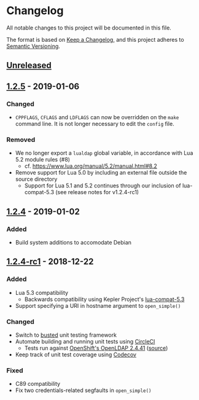 # Changelog
All notable changes to this project will be documented in this file.

The format is based on [Keep a Changelog](https://keepachangelog.com/en/1.0.0/),
and this project adheres to [Semantic Versioning](https://semver.org/spec/v2.0.0.html).

## [Unreleased]

## [1.2.5] - 2019-01-06
### Changed
* `CPPFLAGS`, `CFLAGS` and `LDFLAGS` can now be overridden on the `make` command line.  It is not longer necessary to edit the `config` file.

### Removed
* We no longer export a `lualdap` global variable, in accordance with Lua 5.2 module rules (#8)
  - cf. https://www.lua.org/manual/5.2/manual.html#8.2
* Remove support for Lua 5.0 by including an external file outside the source directory
  - Support for Lua 5.1 and 5.2 continues through our inclusion of lua-compat-5.3 (see release notes for v1.2.4-rc1)

## [1.2.4] - 2019-01-02
### Added
* Build system additions to accomodate Debian

## [1.2.4-rc1] - 2018-12-22
### Added
* Lua 5.3 compatibility
  - Backwards compatibility using Kepler Project's [lua-compat-5.3](https://github.com/keplerproject/lua-compat-5.3/)
* Support specifying a URI in hostname argument to `open_simple()`

### Changed
* Switch to [busted](http://olivinelabs.com/busted/) unit testing framework
* Automate building and running unit tests using [CircleCI](http://circleci.com/)
  - Tests run against [OpenShift's OpenLDAP 2.4.41](https://hub.docker.com/r/openshift/openldap-2441-centos7/) ([source](https://github.com/openshift/openldap/))
* Keep track of unit test coverage using [Codecov](http://codecov.io/)

### Fixed
* C89 compatibility
* Fix two credentials-related segfaults in `open_simple()`

[Unreleased]: https://github.com/lualdap/lualdap/compare/v1.2.5...HEAD
[1.2.5]: https://github.com/lualdap/lualdap/compare/v1.2.4...v1.2.5
[1.2.4]: https://github.com/lualdap/lualdap/compare/v1.2.4-rc1...v1.2.4
[1.2.4-rc1]: https://github.com/lualdap/lualdap/compare/v1.2.3...v1.2.4-rc1

